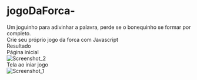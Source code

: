 # jogoDaForca-
Um joguinho para adivinhar a palavra, perde se o bonequinho se formar por completo.<br>
Crie seu próprio jogo da forca com Javascript<br>
Resultado <br>
Página inicial<br>
![Screenshot_2](https://user-images.githubusercontent.com/85305859/204094397-10c750dd-d2f8-45db-8b3a-7bd67f17e9d6.png) <br>
Tela ao iniar jogo <br>
![Screenshot_1](https://user-images.githubusercontent.com/85305859/204094466-942161ef-4475-4270-a325-6e64021b445f.png)



